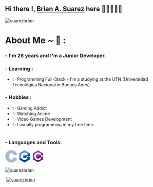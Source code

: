 
## Hi there !, [Brian A. Suarez](https://github.com/suarezbrian) here 👋🏼👨🏻‍💻

<p> <img src="https://komarev.com/ghpvc/?username=suarezbrian&label=Profile%20views&color=0e75b6&style=flat" alt="suarezbrian" /> </p>

# About Me ~ 💬 :

### - I'm 26 years and I'm a Junior Developer.

### - Learning :
- ✨ Programming Full-Stack - I'm a studying at the UTN (Universidad Tecnológica Nacional in Buenos Aires).


### - Hobbies : 
- ✨ Gaming Addict
- ✨ Watching Anime
- ✨ Video Games Development
- ✨ I usually programming in my free time.
#

### - Languages and Tools:
<p align="left"> <a href="https://www.cprogramming.com/" target="_blank" rel="noreferrer"> <img src="https://raw.githubusercontent.com/devicons/devicon/master/icons/c/c-original.svg" alt="c" width="40" height="40"/> </a> <a href="https://www.w3schools.com/cpp/" target="_blank" rel="noreferrer"> <img src="https://raw.githubusercontent.com/devicons/devicon/master/icons/cplusplus/cplusplus-original.svg" alt="cplusplus" width="40" height="40"/> </a> <a href="https://www.w3schools.com/cs/" target="_blank" rel="noreferrer"> <img src="https://raw.githubusercontent.com/devicons/devicon/master/icons/csharp/csharp-original.svg" alt="csharp" width="40" height="40"/> </a></p>

<p><img align="top" src="https://github-readme-stats.vercel.app/api/top-langs?username=suarezbrian&show_icons=true&locale=en&layout=compact&theme=radical" alt="suarezbrian" /></p>

<p>&nbsp;<img align="center" ><a href="https://github.com/anuraghazra/github-readme-stats"><img  src="https://github-readme-stats.vercel.app/api?username=suarezbrian&show_icons=true&theme=radical" alt="suarezbrian"/>
